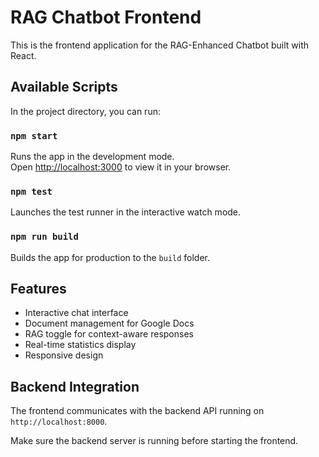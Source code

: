 # RAG Chatbot Frontend

This is the frontend application for the RAG-Enhanced Chatbot built with React.

## Available Scripts

In the project directory, you can run:

### `npm start`

Runs the app in the development mode.\
Open [http://localhost:3000](http://localhost:3000) to view it in your browser.

### `npm test`

Launches the test runner in the interactive watch mode.

### `npm run build`

Builds the app for production to the `build` folder.

## Features

- Interactive chat interface
- Document management for Google Docs
- RAG toggle for context-aware responses
- Real-time statistics display
- Responsive design

## Backend Integration

The frontend communicates with the backend API running on `http://localhost:8000`.

Make sure the backend server is running before starting the frontend.